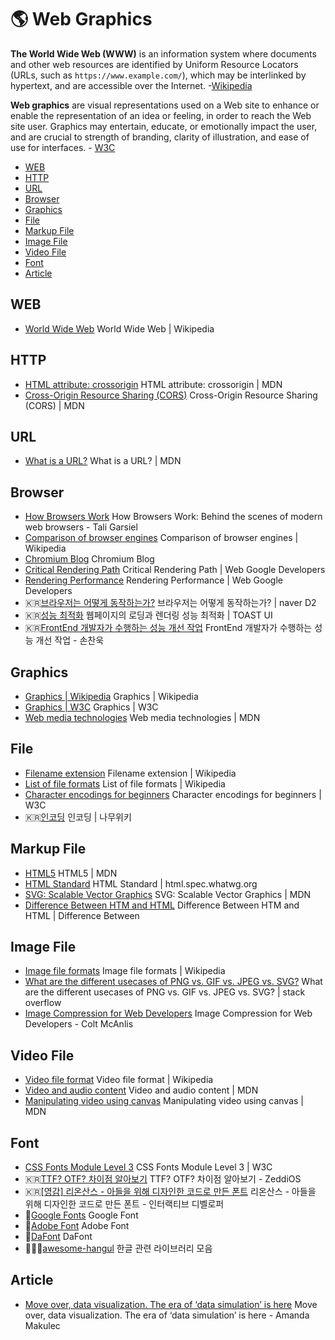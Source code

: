 # 🌎 Web Graphics

**The World Wide Web (WWW)** is an information system where documents and other web resources are identified by Uniform Resource Locators (URLs, such as `https://www.example.com/`), which may be interlinked by hypertext, and are accessible over the Internet. -[Wikipedia](https://en.wikipedia.org/wiki/World_Wide_Web)

**Web graphics** are visual representations used on a Web site to enhance or enable the representation of an idea or feeling, in order to reach the Web site user. Graphics may entertain, educate, or emotionally impact the user, and are crucial to strength of branding, clarity of illustration, and ease of use for interfaces. - [W3C](https://www.w3.org/standards/webdesign/graphics)

- [WEB](#web)
- [HTTP](#http)
- [URL](#url)
- [Browser](#browser)
- [Graphics](#graphics)
- [File](#file)
- [Markup File](#markup-file)
- [Image File](#image-file)
- [Video File](#video-file)
- [Font](#font)
- [Article](#article)

## WEB

- [World Wide Web](https://en.wikipedia.org/wiki/World_Wide_Web) World Wide Web | Wikipedia

## HTTP

- [HTML attribute: crossorigin](https://developer.mozilla.org/en-US/docs/Web/HTTP/CORS) HTML attribute: crossorigin | MDN
- [Cross-Origin Resource Sharing (CORS)](https://developer.mozilla.org/en-US/docs/Web/HTTP/CORS) Cross-Origin Resource Sharing (CORS) | MDN

## URL

- [What is a URL?](https://developer.mozilla.org/en-US/docs/Learn/Common_questions/What_is_a_URL) What is a URL? | MDN

## Browser

- [How Browsers Work](https://www.html5rocks.com/en/tutorials/internals/howbrowserswork/) How Browsers Work: Behind the scenes of modern web browsers - Tali Garsiel
- [Comparison of browser engines](https://en.wikipedia.org/wiki/Comparison_of_browser_engines) Comparison of browser engines | Wikipedia
- [Chromium Blog](https://blog.chromium.org/) Chromium Blog
- [Critical Rendering Path](https://developers.google.com/web/fundamentals/performance/critical-rendering-path) Critical Rendering Path | Web Google Developers
- [Rendering Performance](https://developers.google.com/web/fundamentals/performance/renderingo) Rendering Performance | Web Google Developers
- 🇰🇷[브라우저는 어떻게 동작하는가?](https://d2.naver.com/helloworld/59361) 브라우저는 어떻게 동작하는가? | naver D2
- 🇰🇷[성능 최적화](https://ui.toast.com/fe-guide/ko_PERFORMANCE/) 웹페이지의 로딩과 렌더링 성능 최적화 | TOAST UI
- 🇰🇷[FrontEnd 개발자가 수행하는 성능 개선 작업](https://sculove.github.io/slides/improveBrowserRendering/#/) FrontEnd 개발자가 수행하는 성능 개선 작업 - 손찬욱

## Graphics

- [Graphics | Wikipedia](https://en.wikipedia.org/wiki/Graphics) Graphics | Wikipedia
- [Graphics | W3C](https://www.w3.org/standards/webdesign/graphics) Graphics | W3C
- [Web media technologies](https://developer.mozilla.org/en-US/docs/Web/Media) Web media technologies | MDN

## File

- [Filename extension](https://en.wikipedia.org/wiki/Filename_extension) Filename extension | Wikipedia
- [List of file formats](https://en.wikipedia.org/wiki/List_of_file_formats) List of file formats | Wikipedia
- [Character encodings for beginners](https://www.w3.org/International/questions/qa-what-is-encoding) Character encodings for beginners | W3C
- 🇰🇷[인코딩](https://namu.wiki/w/%EC%9D%B8%EC%BD%94%EB%94%A9) 인코딩 | 나무위키

## Markup File

- [HTML5](https://developer.mozilla.org/en-US/docs/Web/Guide/HTML/HTML5) HTML5 | MDN
- [HTML Standard](https://html.spec.whatwg.org/multipage/) HTML Standard | html.spec.whatwg.org
- [SVG: Scalable Vector Graphics](https://developer.mozilla.org/en-US/docs/Web/SVG) SVG: Scalable Vector Graphics | MDN
- [Difference Between HTM and HTML](http://www.differencebetween.net/technology/internet/difference-between-htm-and-html/) Difference Between HTM and HTML | Difference Between

## Image File

- [Image file formats](https://en.wikipedia.org/wiki/Image_file_formats) Image file formats | Wikipedia
- [What are the different usecases of PNG vs. GIF vs. JPEG vs. SVG?](https://stackoverflow.com/questions/2336522/what-are-the-different-usecases-of-png-vs-gif-vs-jpeg-vs-svg) What are the different usecases of PNG vs. GIF vs. JPEG vs. SVG? | stack overflow
- [Image Compression for Web Developers](https://www.html5rocks.com/en/tutorials/speed/img-compression/#toc-introduction) Image Compression for Web Developers - Colt McAnlis

## Video File

- [Video file format](https://en.wikipedia.org/wiki/Video_file_format) Video file format | Wikipedia
- [Video and audio content](https://developer.mozilla.org/en-US/docs/Learn/HTML/Multimedia_and_embedding/Video_and_audio_content) Video and audio content | MDN
- [Manipulating video using canvas](https://developer.mozilla.org/en-US/docs/Web/API/Canvas_API/Manipulating_video_using_canvas) Manipulating video using canvas | MDN

## Font

- [CSS Fonts Module Level 3](https://www.w3.org/TR/css-fonts-3/) CSS Fonts Module Level 3 | W3C
- 🇰🇷[TTF? OTF? 차이점 알아보기](https://zeddios.tistory.com/198) TTF? OTF? 차이점 알아보기 - ZeddiOS
- 🇰🇷[[영감] 리온산스 - 아들을 위해 디자인한 코드로 만든 폰트](https://youtu.be/sb7v-d-R11E) 리온산스 - 아들을 위해 디자인한 코드로 만든 폰트 - 인터랙티브 디벨로퍼
- 📕[Google Fonts](https://fonts.google.com/) Google Font
- 📕[Adobe Font](https://fonts.adobe.com/) Adobe Font
- 📕[DaFont](https://www.dafont.com/) DaFont
- 📕🇰🇷[awesome-hangul](https://github.com/lqez/awesome-hangul) 한글 관련 라이브러리 모음

## Article

- [Move over, data visualization. The era of ‘data simulation’ is here](https://www.fastcompany.com/90508780/move-over-data-visualization-the-era-of-data-simulation-is-here?fbclid=IwAR2NcDdhYZV68fpsIaJXzmD0u8Lq2vVSFT7434-Qc1bxRxqdwy_ECh6--X0) Move over, data visualization. The era of ‘data simulation’ is here - Amanda Makulec
